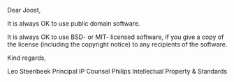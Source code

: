 Dear Joost,

It is always OK to use public domain software. 

It is always OK to use BSD- or MIT- licensed software, if you give a copy of the license (including the copyright notice) to any recipients of the software.

Kind regards,

Leo Steenbeek
Principal IP Counsel
Philips Intellectual Property & Standards
